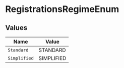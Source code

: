 # RegistrationsRegimeEnum


## Values

| Name         | Value        |
| ------------ | ------------ |
| `Standard`   | STANDARD     |
| `Simplified` | SIMPLIFIED   |